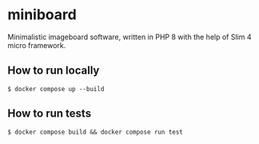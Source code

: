 # miniboard

Minimalistic imageboard software, written in PHP 8 with the help of Slim 4 micro framework.

## How to run locally
`$ docker compose up --build`

## How to run tests
`$ docker compose build && docker compose run test`
